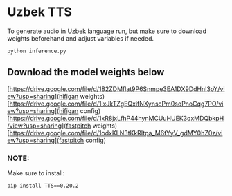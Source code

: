 # Uzbek TTS

To generate audio in Uzbek language run, but make sure to download weights beforehand and adjust variables if needed.

```
python inference.py
```

## Download the model weights below

[https://drive.google.com/file/d/182ZDMflat9P6Snmpe3EA1DX9DdHnI3oY/view?usp=sharing](hifigan weights)
[https://drive.google.com/file/d/1ixJkTZgEQxifNXynscPm0soPnoCqg7PO/view?usp=sharing](hifigan config)
[https://drive.google.com/file/d/1xR8jxLfhP44hynMCUuHUEK3qxMDQbkpH/view?usp=sharing](fastpitch weights)
[https://drive.google.com/file/d/1odxKLN3tKkRItpa_M6tYyV_gdMY0hZ0z/view?usp=sharing](fastpitch config)


### NOTE: 

Make sure to install:

```
pip install TTS==0.20.2
```